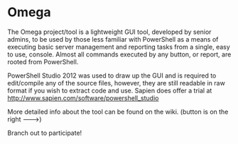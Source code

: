 Omega
=====

The Omega project/tool is a lightweight GUI tool, developed by senior admins, to be used by those less familiar with PowerShell as a means of executing basic server management and reporting tasks from a single, easy to use,  console. Almost all commands executed by any button, or report, are rooted from PowerShell.

PowerShell Studio 2012 was used to draw up the GUI and is required to edit/compile any of the source files, however, they are still readable in raw format if you wish to extract code and use. Sapien does offer a trial at http://www.sapien.com/software/powershell_studio

More detailed info about the tool can be found on the wiki. (button is on the right --->)

Branch out to participate!
